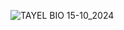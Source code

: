 ![TAYEL BIO 15-10_2024](https://github.com/user-attachments/assets/1cf0f12a-efae-47b3-bb1c-07f59a262256)
